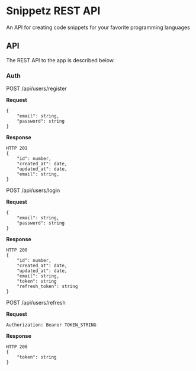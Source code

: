 # Snippetz REST API
An API for creating code snippets for your favorite programming languages

## API
The REST API to the app is described below.

### Auth

POST /api/users/register

**Request**
```
{
    "email": string,
    "password": string
}
```
**Response**
```
HTTP 201
{
    "id": number,
    "created_at": date,
    "updated_at": date,
    "email": string,
}
```

POST /api/users/login

**Request**
```
{
    "email": string,
    "password": string
}
```
**Response**
```
HTTP 200
{
    "id": number,
    "created_at": date,
    "updated_at": date,
    "email": string,
    "token": string
    "refresh_token": string
}
```

POST /api/users/refresh

**Request**
```
Authorization: Bearer TOKEN_STRING
```
**Response**
```
HTTP 200
{
    "token": string
}
```

